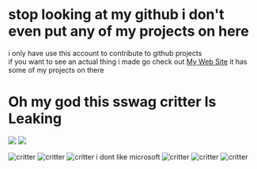 # stop looking at my github i don't even put any of my projects on here
i only have use this account to contribute to github projects<br>
if you want to see an actual thing i made go check out [My Web Site](https://git.1024x2.xyz) it has some of my projects on there
# Oh my god this sswag critter Is Leaking
![](https://c.tenor.com/gPCBp3LTfZ8AAAAC/mother-fat.gif)
![](https://media1.tenor.com/m/GI3qqiJQ0XcAAAAC/github-github-copilot.gif)

![critter](https://github.com/128x16/128x16/assets/51507746/31a10fb7-b18d-429b-93a2-6638cba6df18)
![critter](https://github.com/128x16/128x16/assets/51507746/31a10fb7-b18d-429b-93a2-6638cba6df18)
![critter](https://github.com/128x16/128x16/assets/51507746/31a10fb7-b18d-429b-93a2-6638cba6df18)
i dont like microsoft
![critter](https://github.com/128x16/128x16/assets/51507746/31a10fb7-b18d-429b-93a2-6638cba6df18)
![critter](https://github.com/128x16/128x16/assets/51507746/31a10fb7-b18d-429b-93a2-6638cba6df18)
![critter](https://github.com/128x16/128x16/assets/51507746/31a10fb7-b18d-429b-93a2-6638cba6df18)
